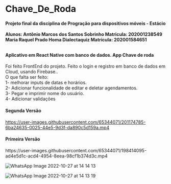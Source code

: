 # Chave_De_Roda

<h4>
Projeto final da disciplina de Progração para dispositivos móveis - Estácio 
        <br/><br/>
Alunos: Antônio Marcos dos Santos Sobrinho Matricula: 202001238549 <br/>
        Maria Raquel Prado Homa Dialectaquiz Matrícula: 202001584651<br/><br/>
        

Aplicativo em React Native com banco de dados.
App Chave de roda
</h4>
Foi feito FrontEnd do projeto. Feito o login e registro em banco de dados em Cloud, usando Firebase..<br/>
O que falta ser feito: <br/>
1- melhorar inputs de datas e horários.<br/>
2- Adicionar funcionalidade de editar e deletar agendamentos.<br/>
3- Pegar e imprimir nome do usuário.<br/>
4- Adicionar validações<br/>

<h4>Segunda Versão</h4>


https://user-images.githubusercontent.com/65344071/201174785-6ba24635-0025-44e5-9d3f-da890c5d159a.mp4



<h4>Primeira Versão</h4>
https://user-images.githubusercontent.com/65344071/198414095-ad4e5d1c-acd4-4954-8eea-98cf1b374d3c.mp4

![WhatsApp Image 2022-10-27 at 14 14 13](https://user-images.githubusercontent.com/65344071/198414120-93473787-f03c-46f0-8925-8b8fade3168a.jpeg)

![WhatsApp Image 2022-10-27 at 14 13 19](https://user-images.githubusercontent.com/65344071/198414130-04cc69e5-6a6c-452f-8182-f824670024ae.jpeg)
